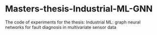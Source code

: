 # Masters-thesis-Industrial-ML-GNN

The code of experiments for the thesis: Industrial ML: graph neural networks for fault diagnosis in multivariate sensor data
